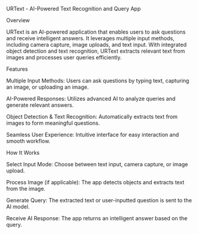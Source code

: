 URText - AI-Powered Text Recognition and Query App

Overview

URText is an AI-powered application that enables users to ask questions and receive intelligent answers. It leverages multiple input methods, including camera capture, image uploads, and text input. With integrated object detection and text recognition, URText extracts relevant text from images and processes user queries efficiently.

Features

Multiple Input Methods: Users can ask questions by typing text, capturing an image, or uploading an image.

AI-Powered Responses: Utilizes advanced AI to analyze queries and generate relevant answers.

Object Detection & Text Recognition: Automatically extracts text from images to form meaningful questions.

Seamless User Experience: Intuitive interface for easy interaction and smooth workflow.

How It Works

Select Input Mode: Choose between text input, camera capture, or image upload.

Process Image (if applicable): The app detects objects and extracts text from the image.

Generate Query: The extracted text or user-inputted question is sent to the AI model.

Receive AI Response: The app returns an intelligent answer based on the query.

